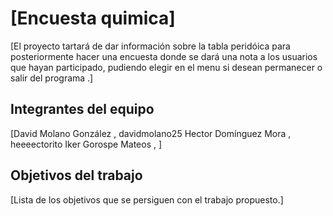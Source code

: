 # [Encuesta quimica]

[El proyecto tartará de dar información sobre la tabla peridóica para posteriormente hacer una encuesta donde se dará una nota a los usuarios que hayan participado, pudiendo elegir en el menu si desean permanecer o salir del programa .]

## Integrantes del equipo

[David Molano González , davidmolano25
 Hector Domínguez Mora , heeeectorito 
 Iker Gorospe Mateos , ]

## Objetivos del trabajo

[Lista de los objetivos que se persiguen con el trabajo propuesto.]
